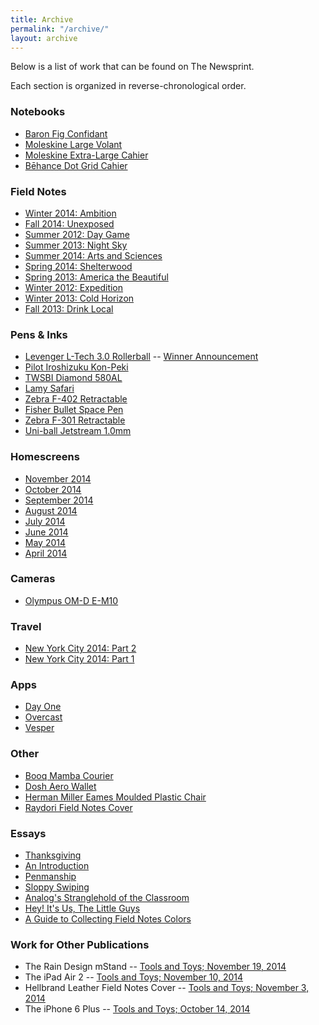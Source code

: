 ```yaml
---
title: Archive
permalink: "/archive/"
layout: archive
---
```


Below is a list of work that can be found on The Newsprint.

Each section is organized in reverse-chronological order.

### Notebooks
* [Baron Fig Confidant](http://www.thenewsprint.co/2014/08/01/baron-fig-confidant/)
* [Moleskine Large Volant](http://www.thenewsprint.co/2014/07/09/moleskine-large-soft-cover-volant-notebook/) 
* [Moleskine Extra-Large Cahier](http://www.thenewsprint.co/2014/03/26/on-my-desk-moleskine-extra-large-cahier/) 
* [Bēhance Dot Grid Cahier](http://www.thenewsprint.co/2014/03/22/on-my-desk-bhance-dot-grid-cahier/)

### Field Notes
* [Winter 2014: Ambition](http://www.thenewsprint.co/2014/11/20/field-notes-ambition-2/)
* [Fall 2014: Unexposed](http://www.thenewsprint.co/2014/10/16/field-notes-unexposed/)
* [Summer 2012: Day Game](http://www.thenewsprint.co/2014/09/17/field-notes-day-game/)
* [Summer 2013: Night Sky](http://www.thenewsprint.co/2014/08/06/field-notes-night-sky/)
* [Summer 2014: Arts and Sciences](http://www.thenewsprint.co/2014/06/16/field-notes-arts-and-sciences/)
* [Spring 2014: Shelterwood](http://www.thenewsprint.co/2014/03/31/on-my-desk-field-notes-shelterwood-edition/)
* [Spring 2013: America the Beautiful](http://www.thenewsprint.co/2014/05/19/field-notes-america-the-beautiful/)
* [Winter 2012: Expedition](http://www.thenewsprint.co/2014/04/07/on-my-desk-field-notes-expedition-edition/)
* [Winter 2013: Cold Horizon](http://www.thenewsprint.co/2014/03/18/on-my-desk-field-notes-cold-horizon-edition/)
* [Fall 2013: Drink Local](http://www.thenewsprint.co/2014/03/12/on-my-desk-field-notes-drink-local-edition/)

### Pens & Inks
* [Levenger L-Tech 3.0 Rollerball](http://www.thenewsprint.co/2014/11/06/levenger-l-tech-3-0-rollerball-pen-review-and-giveaway/) -- [Winner Announcement](http://www.thenewsprint.co/2014/11/13/the-levenger-l-tech-3-0-rollerball-giveaway-winner/)
* [Pilot Iroshizuku Kon-Peki](http://www.thenewsprint.co/2014/09/11/pilot-iroshizuku-kon-peki-4/)
* [TWSBI Diamond 580AL](http://www.thenewsprint.co/2014/08/27/twsbi-diamond-580al/)
* [Lamy Safari](http://www.thenewsprint.co/2014/07/15/lamy-safari/)
* [Zebra F-402 Retractable](http://www.thenewsprint.co/2014/06/27/zebra-f402-retractable-pen/)
* [Fisher Bullet Space Pen](http://www.thenewsprint.co/2014/05/05/fisher-bullet-space-pen/)
* [Zebra F-301 Retractable](http://www.thenewsprint.co/2014/04/28/zebra-f301/)
* [Uni-ball Jetstream 1.0mm](http://www.thenewsprint.co/2014/04/14/on-my-desk-uni-ball-jetstream-rt-10mm/)

### Homescreens
* [November 2014](http://www.thenewsprint.co/2014/11/01/homescreen-november-2014/)
* [October 2014](http://www.thenewsprint.co/2014/10/01/homescreen-october-2014/)
* [September 2014](http://www.thenewsprint.co/2014/09/01/homescreen-september-2014/)
* [August 2014](http://www.thenewsprint.co/2014/07/31/homescreen-august-2014/)
* [July 2014](http://www.thenewsprint.co/2014/07/01/homescreen-july-2014/)
* [June 2014](http://www.thenewsprint.co/2014/06/01/homescreen-june-2014/)
* [May 2014](http://www.thenewsprint.co/2014/05/01/homescreen-may-2014/)
* [April 2014](http://www.thenewsprint.co/2014/04/01/homescreen-april-2014/)

### Cameras
* [Olympus OM-D E-M10](http://www.thenewsprint.co/2014/09/24/olympus-om-d-e-m10/)

### Travel

* [New York City 2014: Part 2](http://www.thenewsprint.co/2014/07/25/new-york-2014-part-2/)
* [New York City 2014: Part 1](http://www.thenewsprint.co/2014/07/23/new-york-2014-part-1/)

### Apps

* [Day One](http://www.thenewsprint.co/2014/10/31/day-one/)
* [Overcast](http://www.thenewsprint.co/2014/09/05/overcast/)
* [Vesper](http://www.thenewsprint.co/2014/08/13/vesper/)

### Other
* [Booq Mamba Courier](http://www.thenewsprint.co/2014/08/19/booq-mamba-courier/)
* [Dosh Aero Wallet](http://www.thenewsprint.co/2014/07/02/dosh-aero-wallet/)
* [Herman Miller Eames Moulded Plastic Chair](http://www.thenewsprint.co/2014/06/24/herman-miller-eames-moulded-plastic-chair/)
* [Raydori Field Notes Cover](http://www.thenewsprint.co/2014/06/10/raydori/)

### Essays
* [Thanksgiving](http://www.thenewsprint.co/2014/10/21/thanksgiving/)
* [An Introduction](http://www.thenewsprint.co/2014/10/10/an-introduction/)
* [Penmanship](http://www.thenewsprint.co/2014/05/09/penmanship/)
* [Sloppy Swiping](http://www.thenewsprint.co/2014/04/16/sloppy-swiping/)
* [Analog's Stranglehold of the Classroom](http://www.thenewsprint.co/2014/04/09/analogs-stranglehold-of-the-classroom/)
* [Hey! It's Us, The Little Guys](http://www.thenewsprint.co/2014/04/05/hey-its-us-the-little-guys/)
* [A Guide to Collecting Field Notes Colors](http://www.thenewsprint.co/2014/02/26/a-guide-to-collecting-field-notes-colors/)

### Work for Other Publications
* The Rain Design mStand -- [Tools and Toys; November 19, 2014](http://toolsandtoys.net/reviews/the-rain-design-mstand/)
* The iPad Air 2 -- [Tools and Toys; November 10, 2014](http://toolsandtoys.net/reviews/the-ipad-air-2/)
* Hellbrand Leather Field Notes Cover -- [Tools and Toys; November 3, 2014](http://toolsandtoys.net/reviews/hellbrand-leather-field-notes-cover/)
* The iPhone 6 Plus -- [Tools and Toys; October 14, 2014](http://toolsandtoys.net/reviews/the-iphone-6-plus/)
